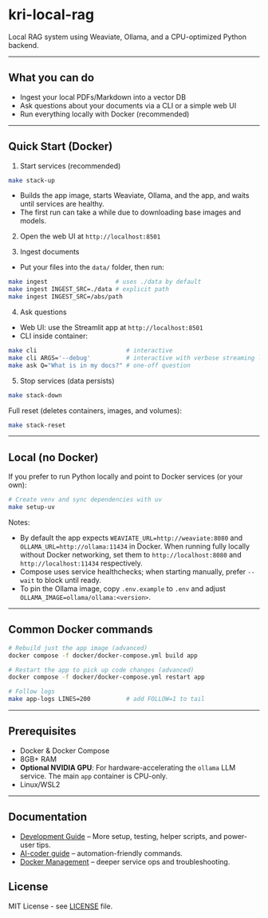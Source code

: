 # kri-local-rag

Local RAG system using Weaviate, Ollama, and a CPU-optimized Python backend.

---

## What you can do

- Ingest your local PDFs/Markdown into a vector DB
- Ask questions about your documents via a CLI or a simple web UI
- Run everything locally with Docker (recommended)

---

## Quick Start (Docker)

1) Start services (recommended)
```bash
make stack-up
```
- Builds the app image, starts Weaviate, Ollama, and the app, and waits until services are healthy.
- The first run can take a while due to downloading base images and models.

2) Open the web UI at `http://localhost:8501`

3) Ingest documents
- Put your files into the `data/` folder, then run:
```bash
make ingest                   # uses ./data by default
make ingest INGEST_SRC=./data # explicit path
make ingest INGEST_SRC=/abs/path
```

4) Ask questions
- Web UI: use the Streamlit app at `http://localhost:8501`
- CLI inside container:
```bash
make cli                         # interactive
make cli ARGS='--debug'          # interactive with verbose streaming logs
make ask Q="What is in my docs?" # one-off question
```

5) Stop services (data persists)
```bash
make stack-down
```

Full reset (deletes containers, images, and volumes):
```bash
make stack-reset
```

---

## Local (no Docker)

If you prefer to run Python locally and point to Docker services (or your own):

```bash
# Create venv and sync dependencies with uv
make setup-uv
```

Notes:
- By default the app expects `WEAVIATE_URL=http://weaviate:8080` and `OLLAMA_URL=http://ollama:11434` in Docker. When running fully locally without Docker networking, set them to `http://localhost:8080` and `http://localhost:11434` respectively.
 - Compose uses service healthchecks; when starting manually, prefer `--wait` to block until ready.
 - To pin the Ollama image, copy `.env.example` to `.env` and adjust `OLLAMA_IMAGE=ollama/ollama:<version>`.

---

## Common Docker commands

```bash
# Rebuild just the app image (advanced)
docker compose -f docker/docker-compose.yml build app

# Restart the app to pick up code changes (advanced)
docker compose -f docker/docker-compose.yml restart app

# Follow logs
make app-logs LINES=200          # add FOLLOW=1 to tail
```

---

## Prerequisites
- Docker & Docker Compose
- 8GB+ RAM
- **Optional NVIDIA GPU**: For hardware-accelerating the `ollama` LLM service. The main `app` container is CPU-only.
- Linux/WSL2

---

## Documentation

- [Development Guide](docs/dev_test_CI/DEVELOPMENT.md) – More setup, testing, helper scripts, and power-user tips.
- [AI-coder guide](docs/AI_coder/AI_instructions.md) – automation-friendly commands.
- [Docker Management](docs/operate/docker-management.md) – deeper service ops and troubleshooting.

## License

MIT License - see [LICENSE](LICENSE) file.
